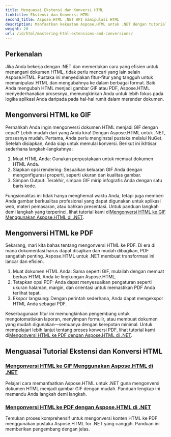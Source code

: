 ```yaml
---
title: Menguasai Ekstensi dan Konversi HTML
linktitle: Ekstensi dan Konversi HTML
second_title: Aspose.HTML .NET API manipulasi HTML
description: Manfaatkan kekuatan Aspose.HTML untuk .NET dengan tutorial kami tentang mengonversi HTML ke GIF dan PDF. Ubah dokumen Anda dengan mudah.
weight: 20
url: /id/html/mastering-html-extensions-and-conversions/
---
```

## Perkenalan

Jika Anda bekerja dengan .NET dan memerlukan cara yang efisien untuk menangani dokumen HTML, tidak perlu mencari yang lain selain Aspose.HTML. Pustaka ini menyediakan fitur-fitur yang tangguh untuk memanipulasi HTML dan mengubahnya ke dalam berbagai format. Baik Anda mengubah HTML menjadi gambar GIF atau PDF, Aspose.HTML menyederhanakan prosesnya, memungkinkan Anda untuk lebih fokus pada logika aplikasi Anda daripada pada hal-hal rumit dalam merender dokumen.

## Mengonversi HTML ke GIF
Pernahkah Anda ingin mengonversi dokumen HTML menjadi GIF dengan cepat? Lebih mudah dari yang Anda kira! Dengan Aspose.HTML untuk .NET, prosesnya mudah. Pertama, Anda perlu menginstal pustaka melalui NuGet. Setelah disiapkan, Anda siap untuk memulai konversi. Berikut ini ikhtisar sederhana langkah-langkahnya:

1. Muat HTML Anda: Gunakan perpustakaan untuk memuat dokumen HTML Anda.
2. Siapkan opsi rendering: Sesuaikan keluaran GIF Anda dengan mengonfigurasi properti, seperti ukuran dan kualitas gambar.
3. Simpan Output: Terakhir, simpan GIF mirip infografis Anda dengan satu baris kode.

 Fungsionalitas ini tidak hanya menghemat waktu Anda, tetapi juga memberi Anda gambar berkualitas profesional yang dapat digunakan untuk aplikasi web, materi pemasaran, atau bahkan presentasi. Untuk panduan langkah demi langkah yang terperinci, lihat tutorial kami di[Mengonversi HTML ke GIF Menggunakan Aspose.HTML di .NET](./converting-html-to-gif/).

## Mengonversi HTML ke PDF
Sekarang, mari kita bahas tentang mengonversi HTML ke PDF. Di era di mana dokumentasi harus dapat disajikan dan mudah dibagikan, PDF sangatlah penting. Aspose.HTML untuk .NET membuat transformasi ini lancar dan efisien. 

1. Muat dokumen HTML Anda: Sama seperti GIF, mulailah dengan memuat berkas HTML Anda ke lingkungan Aspose.HTML.
2. Tetapkan opsi PDF: Anda dapat menyesuaikan pengaturan seperti ukuran halaman, margin, dan orientasi untuk memastikan PDF Anda terlihat tepat.
3. Ekspor langsung: Dengan perintah sederhana, Anda dapat mengekspor HTML Anda sebagai PDF. 

Keserbagunaan fitur ini memungkinkan pengembang untuk mengotomatiskan laporan, menyimpan formulir, atau membuat dokumen yang mudah digunakan—semuanya dengan kerepotan minimal. Untuk mempelajari lebih lanjut tentang proses konversi PDF, lihat tutorial kami di[Mengonversi HTML ke PDF dengan Aspose.HTML di .NET](./converting-html-to-pdf/).

## Menguasai Tutorial Ekstensi dan Konversi HTML
### [ Mengonversi HTML ke GIF Menggunakan Aspose.HTML di .NET](./converting-html-to-gif/)
Pelajari cara memanfaatkan Aspose.HTML untuk .NET guna mengonversi dokumen HTML menjadi gambar GIF dengan mudah. Panduan lengkap ini memandu Anda langkah demi langkah.
### [Mengonversi HTML ke PDF dengan Aspose.HTML di .NET](./converting-html-to-pdf/)
Temukan proses komprehensif untuk mengonversi konten HTML ke PDF menggunakan pustaka Aspose.HTML for .NET yang canggih. Panduan ini memberikan pengembang dengan jelas.